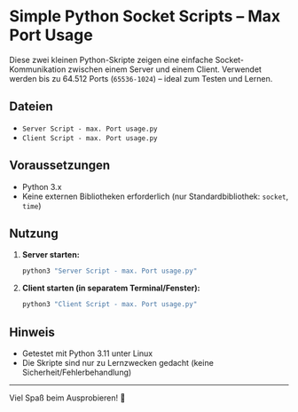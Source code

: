 # Simple Python Socket Scripts – Max Port Usage

Diese zwei kleinen Python-Skripte zeigen eine einfache Socket-Kommunikation zwischen einem Server und einem Client. Verwendet werden bis zu 64.512 Ports (`65536-1024`) – ideal zum Testen und Lernen.

## Dateien

- `Server Script - max. Port usage.py`
- `Client Script - max. Port usage.py`

## Voraussetzungen

- Python 3.x  
- Keine externen Bibliotheken erforderlich (nur Standardbibliothek: `socket`, `time`)

## Nutzung

1. **Server starten:**
   ```bash
   python3 "Server Script - max. Port usage.py"
   ```

2. **Client starten (in separatem Terminal/Fenster):**
   ```bash
   python3 "Client Script - max. Port usage.py"
   ```

## Hinweis

- Getestet mit Python 3.11 unter Linux
- Die Skripte sind nur zu Lernzwecken gedacht (keine Sicherheit/Fehlerbehandlung)

---

Viel Spaß beim Ausprobieren! 🚀
